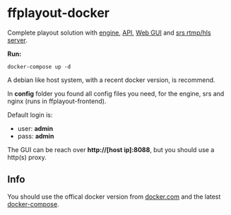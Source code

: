 # ffplayout-docker

Complete playout solution with [engine](https://github.com/ffplayout/ffplayout-engine), [API](https://github.com/ffplayout/ffplayout-api), [Web GUI](https://github.com/ffplayout/ffplayout-frontend) and [srs rtmp/hls server](https://github.com/ossrs/srs).

**Run:**

```
docker-compose up -d
```

A debian like host system, with a recent docker version, is recommend.

In **config** folder you found all config files you need, for the engine, srs and nginx (runs in ffplayout-frontend).

Default login is:
- user: **admin**
- pass: **admin**

The GUI can be reach over **http://[host ip]:8088**, but you should use a http(s) proxy.

## Info
You should use the offical docker version from [docker.com](https://docs.docker.com/engine/install/debian/) and the latest [docker-compose](https://www.digitalocean.com/community/tutorials/how-to-install-docker-compose-on-debian-10).
